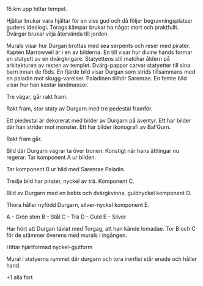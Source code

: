 15 km upp hittar tempel.

Hjältar brukar vara hjältar för en viss gud och då följer begravningsplatser gudens ideologi. Torags kämpar brukar ha något stort och praktfullt. Dvärgar brukar vilja återvända till jorden. 

Murals visar hur Durgan brottas med sea serpents och reser med pirater. Kapten Marrowveil är i en av bilderna. En till visar hur divine hands formar en statyett av en dvärgkrigare. Statyettens stil matchar åldern på arkitekturen av resten av templet. Dvärg-pappor carvar statyetter till sina barn innan de föds. En fjärde bild visar Durgan som strids tillsammans med en paladin mot skugg-varelser. Paladinen tillhör Sarenrae. En femte bild visar hur han kastar landmassor.

Tre vägar, går rakt fram.

Rakt fram, stor staty av Durgarn med tre pedestal framför. 

Ett piedestal är dekorerat med bilder av Durgarn på äventyr. Ett har bilder där han strider mot monster. Ett har bilder ikonografi av Bal'Gurn.

Rakt fram går.

Bild där Durgarn vägrar ta över tronen. Konstigt när hans ättlingar nu regerar. Tar komponent A ur bilden.

Tar komponent B ur bild med Sarenrae Paladin.

Tredje bild har pirater, nyckel av trä. Komponent C. 

Bild av Durgarn med en bebis och dvärgkvinna, guldnyckel komponent D. 

Thora håller nyfödd Durgarn, silver-nyckel komponent E.

A - Grön sten 
B - Stål
C - Trä
D - Guld
E - Silver

Har hört att Durgan tävlat med Torgag, att han kände Iomadae. 
Tor B och C för de stämmer överens med murals i ingången.


Hittar hjärtformad nyckel-gjutform

Mural i statyerna rummet där durgarn och tora ironfist står enade och håller hand.

+1 alla fort